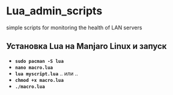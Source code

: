 # Lua_admin_scripts
simple scripts for monitoring the health of LAN servers

## Установка Lua на Manjaro Linux и запуск
- **`sudo pacman -S lua`**
- **`nano macro.lua`**
- **`lua myscript.lua`**
.. или ..
- **`chmod +x macro.lua`**
- **`./macro.lua`**

